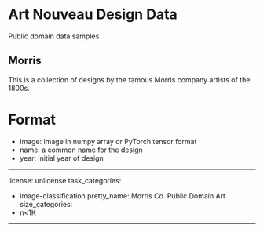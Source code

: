 
# Art Nouveau Design Data

Public domain data samples

## Morris

This is a collection of designs by the famous Morris company artists of the 1800s.

# Format

 - image: image in numpy array or PyTorch tensor format
 - name: a common name for the design
 - year: initial year of design

---
license: unlicense
task_categories:
- image-classification
pretty_name: Morris Co. Public Domain Art
size_categories:
- n<1K
---
